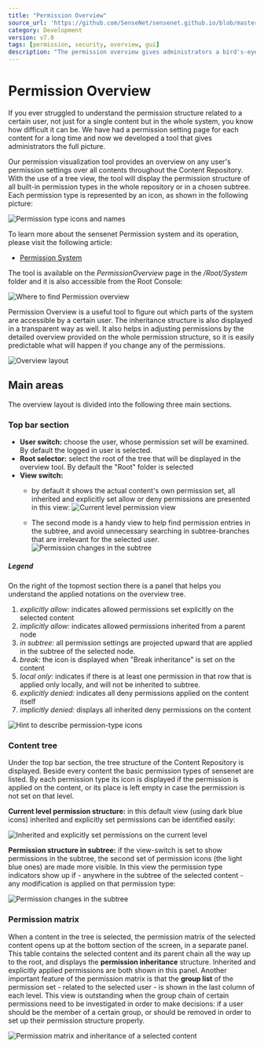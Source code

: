 ```yaml
---
title: "Permission Overview"
source_url: 'https://github.com/SenseNet/sensenet.github.io/blob/master/_docs/permission-overview.md'
category: Development
version: v7.0
tags: [permission, security, overview, gui]
description: "The permission overview gives administrators a bird's-eye view of the permission structure in the system."
---
```


# Permission Overview

If you ever struggled to understand the permission structure related to a certain user, not just for a single content but in the whole system, you know how difficult it can be. We have had a permission setting page for each content for a long time and now we developed a tool that gives administrators the full picture.

Our permission visualization tool provides an overview on any user's permission settings over all contents throughout the Content Repository. With the use of a tree view, the tool will display the permission structure of all built-in permission types in the whole repository or in a chosen subtree. Each permission type is represented by an icon, as shown in the following picture:

![Permission type icons and names](img/permission-overview/PermissionTypes.png "Permission type icons and names")

To learn more about the sensenet Permission system and its operation, please visit the following article:
- [Permission System](permission-system)

The tool is available on the *PermissionOverview* page in the */Root/System* folder and it is also accessible from the Root Console:

![Where to find Permission overview](img/permission-overview/ContentExplorer.png "Where to find Permission overview")

Permission Overview is a useful tool to figure out which parts of the system are accessible by a certain user. The inheritance structure is also displayed in a transparent way as well. It also helps in adjusting permissions by the detailed overview provided on the whole permission structure, so it is easily predictable what will happen if you change any of the permissions.

![Overview layout](img/permission-overview/Overview.png "Overview layout")

## Main areas
The overview layout is divided into the following three main sections.

### Top bar section
- **User switch:** choose the user, whose permission set will be examined. By default the logged in user is selected.
- **Root selector:** select the root of the tree that will be displayed in the overview tool. By default the "Root" folder is selected
- **View switch:** 
   - by default it shows the actual content's own permission set, all inherited and explicitly set allow or deny permissions are presented in this view: ![Current level permission view](img/permission-overview/PragueCurrentlevelPermissions.png "Current level permission view")

   - The second mode is a handy view to help find permission entries in the subtree, and avoid unnecessary searching in subtree-branches that are irrelevant for the selected user.![Permission changes in the subtree](img/permission-overview/PragueSubtreePermissions.png "Permission changes in the subtree")

##### Legend
On the right of the topmost section there is a panel that helps you understand the applied notations on the overview tree.
1. *explicitly allow:* indicates allowed permissions set explicitly on the selected content
2. *implicitly allow:* indicates allowed permissions inherited from a parent node
3. *in subtree:* all permission settings are projected upward that are applied in the subtree of the selected node.
4. *break:* the icon is displayed when "Break inheritance" is set on the content
5. *local only:* indicates if there is at least one permission in that row that is applied only locally, and will not be inherited to subtree.
6. *explicitly denied:* indicates all deny permissions applied on the content itself
7. *implicitly denied:* displays all inherited deny permissions on the content

![Hint to describe permission-type icons](img/permission-overview/OverviewWithLegend.png "Hint to describe permission-type icons")

### Content tree
Under the top bar section, the tree structure of the Content Repository is displayed. Beside every content the basic permission types of sensenet are listed. By each permission type its icon is displayed if the permission is applied on the content, or its place is left empty in case the permission is not set on that level.

**Current level permission structure:** in this default view (using dark blue icons) inherited and explicitly set permissions can be identified easily:

![Inherited and explicitly set permissions on the current level](img/permission-overview/CurrentLevelInheritance.png "Inherited and explicitly set permissions on the current level")

**Permission structure in subtree:** if the view-switch is set to show permissions in the subtree, the second set of permission icons (the light blue ones) are made more visible. In this view the permission type indicators show up if - anywhere in the subtree of the selected content - any modification is applied on that permission type:

![Permission changes in the subtree](img/permission-overview/InSubtreePermissions.png "Permission changes in the subtree")

### Permission matrix
When a content in the tree is selected, the permission matrix of the selected content opens up at the bottom section of the screen, in a separate panel. This table contains the selected content and its parent chain all the way up to the root, and displays the **permission inheritance** structure. Inherited and explicitly applied permissions are both shown in this panel. Another important feature of the permission matrix is that the **group list** of the permission set - related to the selected user - is shown in the last column of each level. This view is outstanding when the group chain of certain permissions need to be investigated in order to make decisions: if a user should be the member of a certain group, or should be removed in order to set up their permission structure properly.

![Permission matrix and inheritance of a selected content](img/permission-overview/SelectedPermissionMatrix.png "Permission matrix and inheritance of a selected content")
